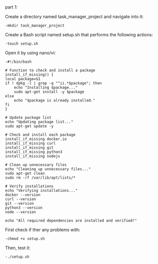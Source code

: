 part 1:

Create a directory named task_manager_project and navigate into it:

	-mkdir task_manager_project

Create a Bash script named setup.sh that performs the following actions:

	-touch setup.sh

Open it by using nano/vi:

	-#!/bin/bash

	# Function to check and install a package
	install_if_missing() {
    local package=$1
    if ! dpkg -l | grep -q "^ii.*$package"; then
        echo "Installing $package..."
        sudo apt-get install -y $package
    else
        echo "$package is already installed."
    fi
	}

	# Update package list
	echo "Updating package list..."
	sudo apt-get update -y

	# Check and install each package
	install_if_missing docker.io
	install_if_missing curl
	install_if_missing git
	install_if_missing python3
	install_if_missing nodejs

	# Clean up unnecessary files
	echo "Cleaning up unnecessary files..."
	sudo apt-get clean
	sudo rm -rf /var/lib/apt/lists/*

	# Verify installations
	echo "Verifying installations..."
	docker --version
	curl --version
	git --version
	python3 --version
	node --version

	echo "All required dependencies are installed and verified!"

First check if ther any problems with:
	
	-chmod +x setup.sh

Then, test it:

	-./setup.sh
